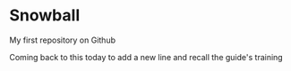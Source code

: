 # Snowball
My first repository on Github 

Coming back to this today to add a new line and recall the guide's training
